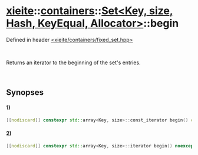 # [xieite](../../../../../../xieite.md)\:\:[containers](../../../../../../containers.md)\:\:[Set<Key, size, Hash, KeyEqual, Allocator>](../../../../set.md)\:\:begin
Defined in header [<xieite/containers/fixed_set.hpp>](../../../../../../../include/xieite/containers/fixed_set.hpp)

&nbsp;

Returns an iterator to the beginning of the set's entries.

&nbsp;

## Synopses
#### 1)
```cpp
[[nodiscard]] constexpr std::array<Key, size>::const_iterator begin() const noexcept;
```
#### 2)
```cpp
[[nodiscard]] constexpr std::array<Key, size>::iterator begin() noexcept;
```
